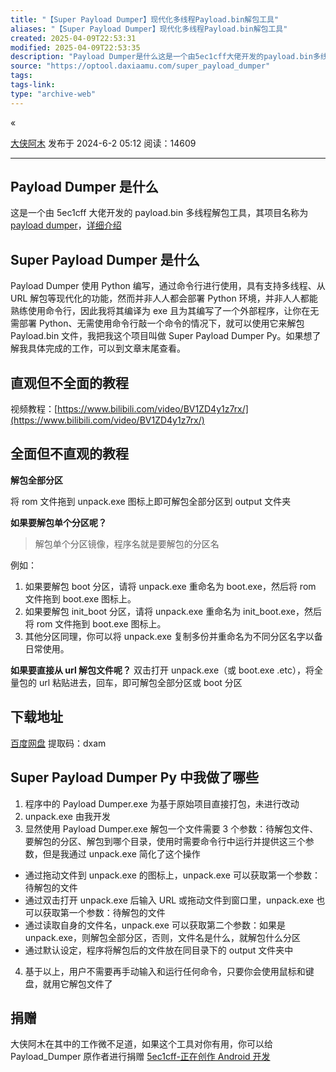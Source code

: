 ```yaml
---
title: "【Super Payload Dumper】现代化多线程Payload.bin解包工具"
aliases: "【Super Payload Dumper】现代化多线程Payload.bin解包工具"
created: 2025-04-09T22:53:31
modified: 2025-04-09T22:53:35
description: "Payload Dumper是什么这是一个由5ec1cff大佬开发的payload.bin多线程解包工具，其项目名称为payload dumper，详细介绍Super Payload Dumper是什么Payload Dumper使用Python编写，通过命令行进行使用，具有支持多线程、从URL解包等现代化的功能，然而并非人人都会部署Python环境，并非人人都能熟练使用命令行，因此我将其编..."
source: "https://optool.daxiaamu.com/super_payload_dumper"
tags:
tags-link:
type: "archive-web"
---
```


«

[大侠阿木](https://optool.daxiaamu.com/?author=1) 发布于 2024-6-2 05:12 阅读：14609

---

## Payload Dumper 是什么

这是一个由 5ec1cff 大佬开发的 payload.bin 多线程解包工具，其项目名称为 [payload dumper](https://github.com/5ec1cff/payload-dumper)，[详细介绍](https://www.daxiaamu.com/8277/)

## Super Payload Dumper 是什么

Payload Dumper 使用 Python 编写，通过命令行进行使用，具有支持多线程、从 URL 解包等现代化的功能，然而并非人人都会部署 Python 环境，并非人人都能熟练使用命令行，因此我将其编译为 exe 且为其编写了一个外部程序，让你在无需部署 Python、无需使用命令行敲一个命令的情况下，就可以使用它来解包 Payload.bin 文件，我把我这个项目叫做 Super Payload Dumper Py。如果想了解我具体完成的工作，可以到文章末尾查看。

## 直观但不全面的教程

视频教程：[https://www.bilibili.com/video/BV1ZD4y1z7rx/](https://www.bilibili.com/video/BV1ZD4y1z7rx/)

## 全面但不直观的教程

**解包全部分区**

将 rom 文件拖到 unpack.exe 图标上即可解包全部分区到 output 文件夹

**如果要解包单个分区呢？**

> 解包单个分区镜像，程序名就是要解包的分区名

例如：

1. 如果要解包 boot 分区，请将 unpack.exe 重命名为 boot.exe，然后将 rom 文件拖到 boot.exe 图标上。
2. 如果要解包 init\_boot 分区，请将 unpack.exe 重命名为 init\_boot.exe，然后将 rom 文件拖到 boot.exe 图标上。
3. 其他分区同理，你可以将 unpack.exe 复制多份并重命名为不同分区名字以备日常使用。

**如果要直接从 url 解包文件呢？**
双击打开 unpack.exe（或 boot.exe .etc），将全量包的 url 粘贴进去，回车，即可解包全部分区或 boot 分区

## 下载地址

[百度网盘](https://pan.baidu.com/s/1XswMYYzzfAwUvyZDlRGDPA?pwd=dxam#list/path=%2Fsharelink1478247800-193554613237343%2FPublic%2FTool%2FSuper_Payload_Dumper&parentPath=%2Fsharelink1478247800-193554613237343)
提取码：dxam

## Super Payload Dumper Py 中我做了哪些

1. 程序中的 Payload Dumper.exe 为基于原始项目直接打包，未进行改动
2. unpack.exe 由我开发
3. 显然使用 Payload Dumper.exe 解包一个文件需要 3 个参数：待解包文件、要解包的分区、解包到哪个目录，使用时需要命令行中运行并提供这三个参数，但是我通过 unpack.exe 简化了这个操作
- 通过拖动文件到 unpack.exe 的图标上，unpack.exe 可以获取第一个参数：待解包的文件
- 通过双击打开 unpack.exe 后输入 URL 或拖动文件到窗口里，unpack.exe 也可以获取第一个参数：待解包的文件
- 通过读取自身的文件名，unpack.exe 可以获取第二个参数：如果是 unpack.exe，则解包全部分区，否则，文件名是什么，就解包什么分区
- 通过默认设定，程序将解包后的文件放在同目录下的 output 文件夹中
4. 基于以上，用户不需要再手动输入和运行任何命令，只要你会使用鼠标和键盘，就用它解包文件了

## 捐赠

大侠阿木在其中的工作微不足道，如果这个工具对你有用，你可以给 Payload\_Dumper 原作者进行捐赠
[5ec1cff-正在创作 Android 开发](https://ifdian.net/a/5ec1cff)
